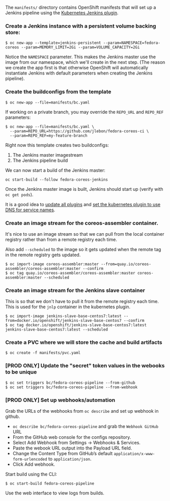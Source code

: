 The `manifests/` directory contains OpenShift manifests that will set up a Jenkins pipeline
using the [Kubernetes Jenkins plugin](https://github.com/jenkinsci/kubernetes-plugin).

### Create a Jenkins instance with a persistent volume backing store:

```
$ oc new-app --template=jenkins-persistent --param=NAMESPACE=fedora-coreos --param=MEMORY_LIMIT=2Gi --param=VOLUME_CAPACITY=2Gi
```

Notice the `NAMESPACE` parameter. This makes the Jenkins master use the
image from our namespace, which we'll create in the next step. (The
reason we create the app first is that otherwise OpenShift will
automatically instantiate Jenkins with default parameters when creating
the Jenkins pipeline).

### Create the buildconfigs from the template

```
$ oc new-app --file=manifests/bc.yaml
```

If working on a private branch, you may override the
`REPO_URL` and `REPO_REF` parameters:

```
$ oc new-app --file=manifests/bc.yaml \
  --param=REPO_URL=https://github.com/jlebon/fedora-coreos-ci \
  --param=REPO_REF=my-feature-branch
```

Right now this template creates two buildconfigs:

1. The Jenkins master imagestream
2. The Jenkins pipeline build

We can now start a build of the Jenkins master:

```
oc start-build --follow fedora-coreos-jenkins
```

Once the Jenkins master image is built, Jenkins should start up (verify
with `oc get pods`).

It is a good idea to
[update all plugins](TROUBLESHOOTING.md#issue-for-plugins-not-being-up-to-date)
and 
[set the kubernetes plugin to use DNS for service names](TROUBLESHOOTING.md#issue-for-jenkins-dns-names).

### Create an image stream for the coreos-assembler container.

It's nice to use an image stream so that we can pull from the local container
registry rather than from a remote registry each time.

Also add `--scheduled` to the image so it gets updated when the remote
tag in the remote registry gets updated.

```
$ oc import-image coreos-assembler:master --from=quay.io/coreos-assembler/coreos-assembler:master --confirm
$ oc tag quay.io/coreos-assembler/coreos-assembler:master coreos-assembler:master --scheduled
```

### Create an image stream for the Jenkins slave container 

This is so that we don't have to pull it from the remote registry each time.
This is used for the `jnlp` container in the kubernetes plugin.

```
$ oc import-image jenkins-slave-base-centos7:latest --from=docker.io/openshift/jenkins-slave-base-centos7 --confirm
$ oc tag docker.io/openshift/jenkins-slave-base-centos7:latest jenkins-slave-base-centos7:latest --scheduled
```

### Create a PVC where we will store the cache and build artifacts

```
$ oc create -f manifests/pvc.yaml
```

### [PROD ONLY] Update the "secret" token values in the webooks to be unique

```
$ oc set triggers bc/fedora-coreos-pipeline --from-github
$ oc set triggers bc/fedora-coreos-pipeline --from-webhook
```

### [PROD ONLY] Set up webhooks/automation

Grab the URLs of the webhooks from `oc describe` and set up webhook
in github.

- `oc describe bc/fedora-coreos-pipeline` and grab the `Webhook GitHub` URL
- From the GitHub web console for the configs repository.
- Select Add Webhook from Settings → Webhooks & Services.
- Paste the webook URL output into the Payload URL field.
- Change the Content Type from GitHub’s default `application/x-www-form-urlencoded` to `application/json`.
- Click Add webhook.

Start build using the CLI:

```
$ oc start-build fedora-coreos-pipeline
```

Use the web interface to view logs from builds.

